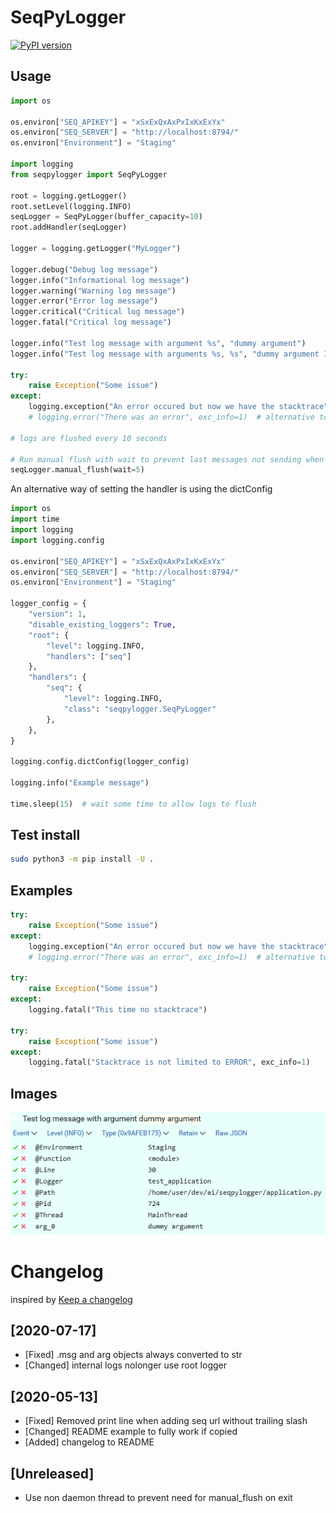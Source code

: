# SeqPyLogger

[![PyPI version](https://badge.fury.io/py/seqpylogger.png)](https://badge.fury.io/py/seqpylogger)

## Usage

```python
import os

os.environ["SEQ_APIKEY"] = "xSxExQxAxPxIxKxExYx"
os.environ["SEQ_SERVER"] = "http://localhost:8794/"
os.environ["Environment"] = "Staging"

import logging
from seqpylogger import SeqPyLogger

root = logging.getLogger()
root.setLevel(logging.INFO)
seqLogger = SeqPyLogger(buffer_capacity=10)
root.addHandler(seqLogger)

logger = logging.getLogger("MyLogger")

logger.debug("Debug log message")
logger.info("Informational log message")
logger.warning("Warning log message")
logger.error("Error log message")
logger.critical("Critical log message")
logger.fatal("Critical log message")

logger.info("Test log message with argument %s", "dummy argument")
logger.info("Test log message with arguments %s, %s", "dummy argument 1", "dummy argument 2")

try:
    raise Exception("Some issue")
except:
    logging.exception("An error occured but now we have the stacktrace")
    # logging.error("There was an error", exc_info=1)  # alternative to .exception()

# logs are flushed every 10 seconds

# Run manual flush with wait to prevent last messages not sending when program ends
seqLogger.manual_flush(wait=5)
```

An alternative way of setting the handler is using the dictConfig

```python
import os
import time
import logging
import logging.config

os.environ["SEQ_APIKEY"] = "xSxExQxAxPxIxKxExYx"
os.environ["SEQ_SERVER"] = "http://localhost:8794/"
os.environ["Environment"] = "Staging"

logger_config = {
    "version": 1,
    "disable_existing_loggers": True,
    "root": {
        "level": logging.INFO,
        "handlers": ["seq"]
    },
    "handlers": {
        "seq": {
            "level": logging.INFO,
            "class": "seqpylogger.SeqPyLogger"
        },
    },
}

logging.config.dictConfig(logger_config)

logging.info("Example message")

time.sleep(15)  # wait some time to allow logs to flush
```

## Test install

```bash
sudo python3 -m pip install -U .
```

## Examples

```python
try:
    raise Exception("Some issue")
except:
    logging.exception("An error occured but now we have the stacktrace")
    # logging.error("There was an error", exc_info=1)  # alternative to .exception()

try:
    raise Exception("Some issue")
except:
    logging.fatal("This time no stacktrace")

try:
    raise Exception("Some issue")
except:
    logging.fatal("Stacktrace is not limited to ERROR", exc_info=1)
```

## Images

![Screenshot image](https://github.com/wearetriple/seqpylogger/raw/master/assets/screenshot.png)

# Changelog

inspired by [Keep a changelog](https://keepachangelog.com/en/1.0.0/)

## [2020-07-17]
- [Fixed] .msg and arg objects always converted to str
- [Changed] internal logs nolonger use root logger

## [2020-05-13]
- [Fixed] Removed print line when adding seq url without trailing slash
- [Changed] README example to fully work if copied
- [Added] changelog to README

## [Unreleased]
- Use non daemon thread to prevent need for manual_flush on exit